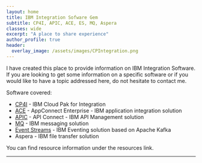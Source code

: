 ```yaml
---
layout: home
title: IBM Integration Sofware Gem
subtitle: CP4I, APIC, ACE, ES, MQ, Aspera 
classes: wide
excerpt: "A place to share experience"
author_profile: true
header:
  overlay_image: /assets/images/CPIntegration.png
---
```



I have created this place to provide information on IBM Integration Software.  
If you are looking to get some information on a specific software or if you would like to have a topic addressed here, do not hesitate to contact me.

Software covered:
- [CP4I](https://www.ibm.com/be-en/cloud/cloud-pak-for-integration) - IBM Cloud Pak for Integration
- [ACE](https://www.ibm.com/be-en/cloud/app-connect) - AppConnect Enterprise - IBM application integration solution
- [APIC](https://www.ibm.com/be-en/cloud/api-connect) - API Connect - IBM API Management solution
- [MQ](https://www.ibm.com/products/mq) - IBM messaging solution
- [Event Streams](https://www.ibm.com/be-en/cloud/event-streams) - IBM Eventing solution based on Apache Kafka
- Aspera - IBM file transfer solution

You can find resource information under the resources link.

---